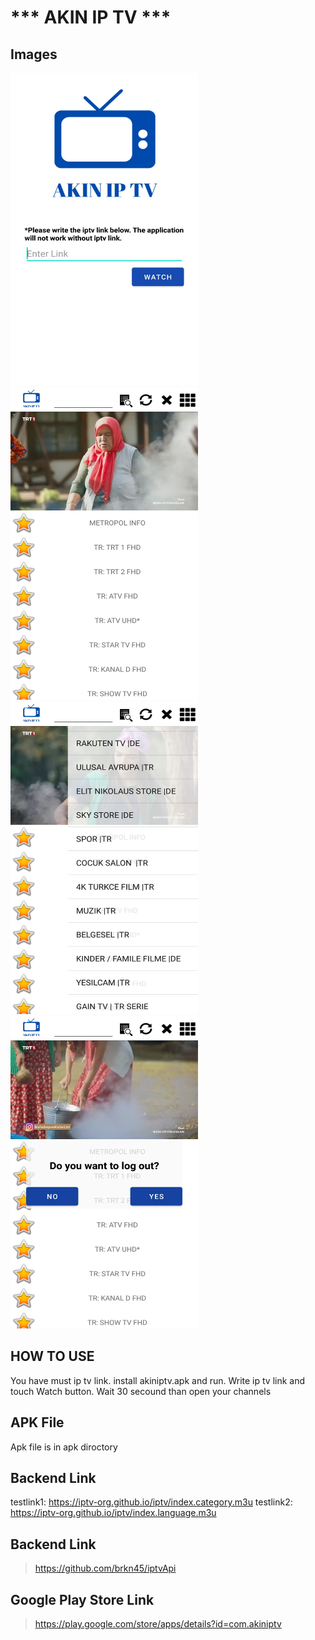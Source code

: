 # ***   AKIN IP TV    ***
## Images
<img src="image/login.jpeg" width="300" height="500"/>
<img src="image/base.jpeg" width="300" height="500"/>
<img src="image/category.jpeg" width="300" height="500"/>
<img src="image/exit.jpeg" width="300" height="500"/>

## HOW TO USE
 You have must ip tv link. install akiniptv.apk and run. Write ip tv link and touch Watch button. Wait 30 secound than open your channels
## APK File
Apk file is in apk diroctory
 ## Backend Link
testlink1: https://iptv-org.github.io/iptv/index.category.m3u
testlink2: https://iptv-org.github.io/iptv/index.language.m3u
 ## Backend Link
 > https://github.com/brkn45/iptvApi
 ## Google Play Store Link
 > https://play.google.com/store/apps/details?id=com.akiniptv
